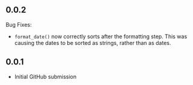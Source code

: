 ## 0.0.2

Bug Fixes:

- `format_date()` now correctly sorts after the formatting step. This was causing the dates to be sorted as strings, rather than as dates.

## 0.0.1

- Initial GitHub submission